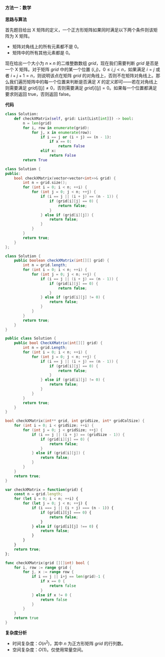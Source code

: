 #### 方法一：数学

**思路与算法**

首先题目给出 $\text{X}$ 矩阵的定义，一个正方形矩阵如果同时满足以下两个条件则该矩阵为 $\text{X}$ 矩阵。

- 矩阵对角线上的所有元素都不是 $0$。
- 矩阵中的所有其他元素都是 $0$。

现在给出一个大小为 $n \times n$ 的二维整数数组 $\textit{grid}$，现在我们需要判断 $\textit{grid}$ 是否是一个 $\text{X}$ 矩阵。对于矩阵 $\textit{grid}$ 中的某一个位置 $(i, j)$，$0 \le i, j < n$，如果满足 $i = j$ 或者 $i + j + 1= n$，则说明该点在矩阵 $\textit{grid}$ 的对角线上，否则不在矩阵对角线上。那么我们遍历矩阵中的每一个位置来判断是否满足 $X$ 的定义即可——若在对角线上则需要满足 $\textit{grid}[i][j] \ne 0$，否则需要满足 $\textit{grid}[i][j] = 0$。如果每一个位置都满足要求则返回 $\text{true}$，否则返回 $\text{false}$。

**代码**

```Python [sol1-Python3]
class Solution:
    def checkXMatrix(self, grid: List[List[int]]) -> bool:
        n = len(grid)
        for i, row in enumerate(grid):
            for j, x in enumerate(row):
                if i == j or (i + j) == (n - 1):
                    if x == 0:
                        return False
                elif x:
                    return False
        return True
```

```C++ [sol1-C++]
class Solution {
public:
    bool checkXMatrix(vector<vector<int>>& grid) {
        int n = grid.size();
        for (int i = 0; i < n; ++i) {
            for (int j = 0; j < n; ++j) {
                if (i == j || (i + j) == (n - 1)) {
                    if (grid[i][j] == 0) {
                        return false;
                    }
                } else if (grid[i][j]) {
                    return false;
                }
            }
        }
        return true;
    }
};
```

```Java [sol1-Java]
class Solution {
    public boolean checkXMatrix(int[][] grid) {
        int n = grid.length;
        for (int i = 0; i < n; ++i) {
            for (int j = 0; j < n; ++j) {
                if (i == j || (i + j) == (n - 1)) {
                    if (grid[i][j] == 0) {
                        return false;
                    }
                } else if (grid[i][j] != 0) {
                    return false;
                }
            }
        }
        return true;
    }
}
```

```C# [sol1-C#]
public class Solution {
    public bool CheckXMatrix(int[][] grid) {
        int n = grid.Length;
        for (int i = 0; i < n; ++i) {
            for (int j = 0; j < n; ++j) {
                if (i == j || (i + j) == (n - 1)) {
                    if (grid[i][j] == 0) {
                        return false;
                    }
                } else if (grid[i][j] != 0) {
                    return false;
                }
            }
        }
        return true;
    }
}
```

```C [sol1-C]
bool checkXMatrix(int** grid, int gridSize, int* gridColSize) {
    for (int i = 0; i < gridSize; ++i) {
        for (int j = 0; j < gridSize; ++j) {
            if (i == j || (i + j) == (gridSize - 1)) {
                if (grid[i][j] == 0) {
                    return false;
                }
            } else if (grid[i][j]) {
                return false;
            }
        }
    }
    return true;
}
```

```JavaScript [sol1-JavaScript]
var checkXMatrix = function(grid) {
    const n = grid.length;
    for (let i = 0; i < n; ++i) {
        for (let j = 0; j < n; ++j) {
            if (i === j || (i + j) === (n - 1)) {
                if (grid[i][j] === 0) {
                    return false;
                }
            } else if (grid[i][j] !== 0) {
                return false;
            }
        }
    }
    return true;
};
```

```go [sol1-Golang]
func checkXMatrix(grid [][]int) bool {
    for i, row := range grid {
        for j, x := range row {
            if i == j || i+j == len(grid)-1 {
                if x == 0 {
                    return false
                }
            } else if x != 0 {
                return false
            }
        }
    }
    return true
}
```

**复杂度分析**

- 时间复杂度：$O(n^2)$，其中 $n$ 为正方形矩阵 $\textit{grid}$ 的行列数。
- 空间复杂度：$O(1)$。仅使用常量空间。